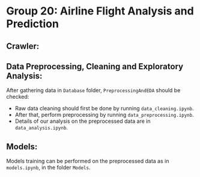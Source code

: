# Group 20: Airline Flight Analysis and Prediction
## Crawler:
## Data Preprocessing, Cleaning and Exploratory Analysis:
After gathering data in `Database` folder, `PreprocessingAndEDA` should be checked:
* Raw data cleaning should first be done by running `data_cleaning.ipynb`.
* After that, perform preprocessing by running `data_preprocessing.ipynb`.
* Details of our analysis on the preprocessed data are in `data_analysis.ipynb`.
## Models:
Models training can be performed on the preprocessed data as in `models.ipynb`, in the folder `Models`.
